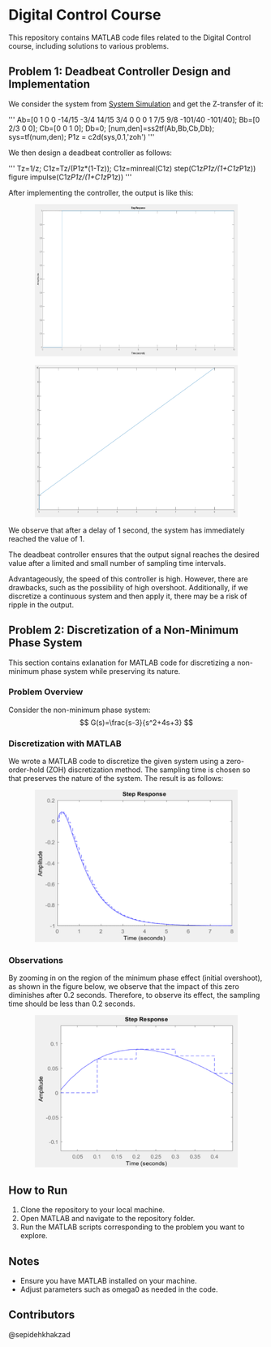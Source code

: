 # Digital Control Course

This repository contains MATLAB code files related to the Digital Control course, including solutions to various problems.

## Problem 1: Deadbeat Controller Design and Implementation
We consider the system from [System Simulation](https://github.com/sepidehkhakzad/DigitalControl/tree/main/System%20Simulation) and get the Z-transfer of it:

'''
Ab=[0 1 0 0
-14/15 -3/4 14/15 3/4
0 0 0 1
7/5 9/8 -101/40 -101/40];
Bb=[0
2/3
0
0];
Cb=[0 0 1 0];
Db=0;
[num,den]=ss2tf(Ab,Bb,Cb,Db);
sys=tf(num,den);
P1z = c2d(sys,0.1,'zoh')
'''

We then design a deadbeat controller as follows:

'''
Tz=1/z;
C1z=Tz/(P1z*(1-Tz));
C1z=minreal(C1z)
step(C1z*P1z/(1+C1z*P1z))
figure
impulse(C1z*P1z/(1+C1z*P1z))
'''

After implementing the controller, the output is like this:

<p align="center">
  <img src="./Figures/res1.png" width="400" height="300" alt="geo">
</p>

<p align="center">
  <img src="./Figures/res2.png" width="400" height="300" alt="geo">
</p>

We observe that after a delay of 1 second, the system has immediately reached the value of 1.

The deadbeat controller ensures that the output signal reaches the desired value after a limited and small number of sampling time intervals.

Advantageously, the speed of this controller is high. However, there are drawbacks, such as the possibility of high overshoot. Additionally, if we discretize a continuous system and then apply it, there may be a risk of ripple in the output.

## Problem 2: Discretization of a Non-Minimum Phase System

This section contains exlanation for MATLAB code for discretizing a non-minimum phase system while preserving its nature. 

### Problem Overview
Consider the non-minimum phase system:
 $$
 G(s)=\frac{s-3}{s^2+4s+3}
 $$


### Discretization with MATLAB
We wrote a MATLAB code to discretize the given system using a zero-order-hold (ZOH) discretization method. The sampling time is chosen so that preserves the nature of the system.
The result is as follows:


<p align="center">
  <img src="./Figures/res3.png" width="400" height="300" alt="res3">
</p>

### Observations
By zooming in on the region of the minimum phase effect (initial overshoot), as shown in the figure below, we observe that the impact of this zero diminishes after 0.2 seconds. Therefore, to observe its effect, the sampling time should be less than 0.2 seconds.

<p align="center">
  <img src="./Figures/res4.png" width="400" height="300" alt="res4">
</p>

## How to Run
1. Clone the repository to your local machine.
2. Open MATLAB and navigate to the repository folder.
3. Run the MATLAB scripts corresponding to the problem you want to explore.

## Notes
- Ensure you have MATLAB installed on your machine.
- Adjust parameters such as omega0 as needed in the code.

## Contributors
@sepidehkhakzad
